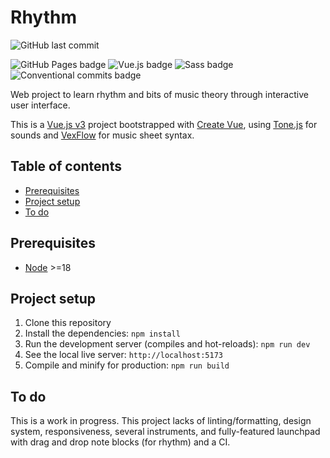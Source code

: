 # Rhythm

![GitHub last commit](https://img.shields.io/github/last-commit/google/skia.svg?style=flat)

![GitHub Pages badge](https://img.shields.io/badge/GitHub_Pages-222222?logo=github&logoColor=white) ![Vue.js badge](https://img.shields.io/badge/Vue.js_3-42b883?logo=vuedotjs&logoColor=white) ![Sass badge](https://img.shields.io/badge/Sass-cf649a?logo=sass&logoColor=white) ![Conventional commits badge](https://img.shields.io/badge/Conventional_commits-fa6673?logo=conventionalcommits&logoColor=white)

Web project to learn rhythm and bits of music theory through interactive user interface.

This is a [Vue.js v3](https://vuejs.org/) project bootstrapped with [Create Vue](https://github.com/vuejs/create-vue), using [Tone.js](https://tonejs.github.io/) for sounds and [VexFlow](https://www.vexflow.com/) for music sheet syntax.

## Table of contents

- [Prerequisites](#prerequisites)
- [Project setup](#project-setup)
- [To do](#to-do)

## Prerequisites

- [Node](https://nodejs.org/en/) >=18

## Project setup

1. Clone this repository
2. Install the dependencies: `npm install`
3. Run the development server (compiles and hot-reloads): `npm run dev`
4. See the local live server: `http://localhost:5173`
5. Compile and minify for production: `npm run build`

## To do

This is a work in progress. This project lacks of linting/formatting, design system, responsiveness, several instruments, and fully-featured launchpad with drag and drop note blocks (for rhythm) and a CI.